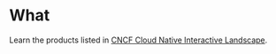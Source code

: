 # What

Learn the products listed in [CNCF Cloud Native Interactive Landscape](https://landscape.cncf.io/).
